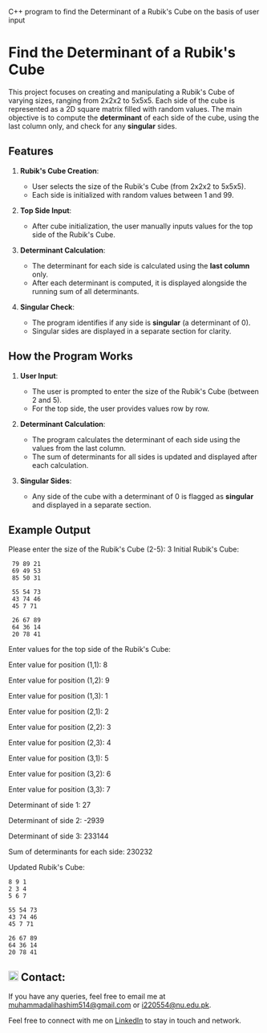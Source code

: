 C++ program to find the  Determinant of a Rubik's Cube on the basis of user input 

# Find the Determinant of a Rubik's Cube

This project focuses on creating and manipulating a Rubik's Cube of varying sizes, ranging from 2x2x2 to 5x5x5. Each side of the cube is represented as a 2D square matrix filled with random values. The main objective is to compute the **determinant** of each side of the cube, using the last column only, and check for any **singular** sides.

## Features

1. **Rubik's Cube Creation**:
   - User selects the size of the Rubik's Cube (from 2x2x2 to 5x5x5).
   - Each side is initialized with random values between 1 and 99.

2. **Top Side Input**:
   - After cube initialization, the user manually inputs values for the top side of the Rubik's Cube.

3. **Determinant Calculation**:
   - The determinant for each side is calculated using the **last column** only.
   - After each determinant is computed, it is displayed alongside the running sum of all determinants.

4. **Singular Check**:
   - The program identifies if any side is **singular** (a determinant of 0).
   - Singular sides are displayed in a separate section for clarity.

## How the Program Works

1. **User Input**:
   - The user is prompted to enter the size of the Rubik's Cube (between 2 and 5).
   - For the top side, the user provides values row by row.

2. **Determinant Calculation**:
   - The program calculates the determinant of each side using the values from the last column.
   - The sum of determinants for all sides is updated and displayed after each calculation.

3. **Singular Sides**:
   - Any side of the cube with a determinant of 0 is flagged as **singular** and displayed in a separate section.

## Example Output

Please enter the size of the Rubik's Cube (2-5): 3 Initial Rubik's Cube: 
  
     79 89 21 
     69 49 53
     85 50 31
     
     55 54 73
     43 74 46 
     45 7 71
     
     26 67 89 
     64 36 14
     20 78 41

Enter values for the top side of the Rubik's Cube:

Enter value for position (1,1): 8

Enter value for position (1,2): 9

Enter value for position (1,3): 1

Enter value for position (2,1): 2

Enter value for position (2,2): 3

Enter value for position (2,3): 4

Enter value for position (3,1): 5

Enter value for position (3,2): 6

Enter value for position (3,3): 7

Determinant of side 1: 27

Determinant of side 2: -2939

Determinant of side 3: 233144

Sum of determinants for each side: 230232

Updated Rubik's Cube:

    8 9 1
    2 3 4
    5 6 7 
    
    55 54 73
    43 74 46
    45 7 71
    
    26 67 89 
    64 36 14
    20 78 41

## <img src="https://img.icons8.com/ios/50/000000/email-open.png" width="20"/> Contact:
If you have any queries, feel free to email me at [muhammadalihashim514@gmail.com](mailto:muhammadalihashim514@gmail.com) or [i220554@nu.edu.pk](mailto:i220554@nu.edu.pk).

Feel free to connect with me on [LinkedIn](https://www.linkedin.com/in/muhammad-ali-hashim-5115882b4) to stay in touch and network.

